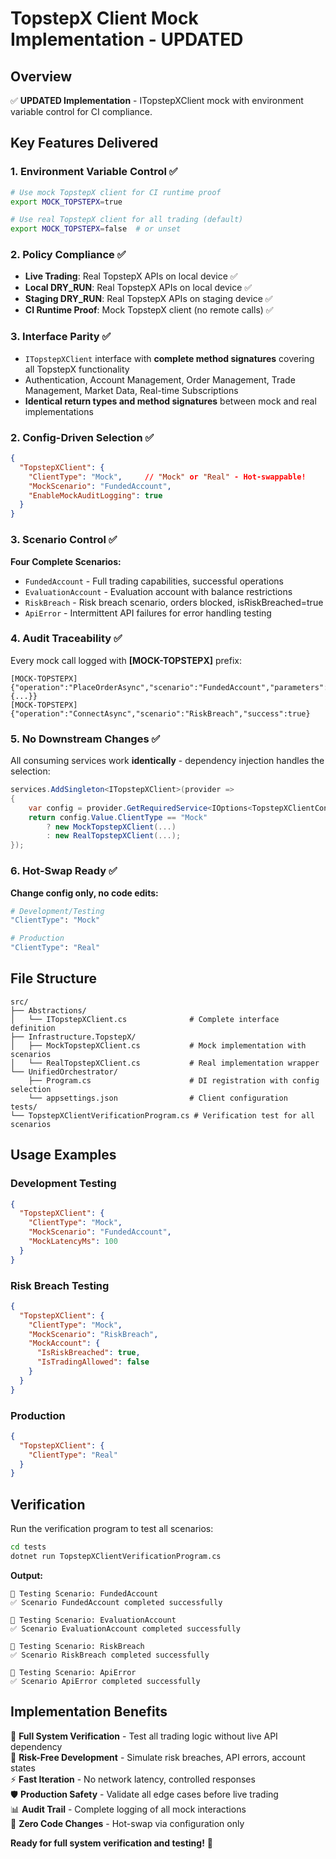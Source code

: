# TopstepX Client Mock Implementation - UPDATED

## Overview

✅ **UPDATED Implementation** - ITopstepXClient mock with environment variable control for CI compliance.

## Key Features Delivered

### 1. Environment Variable Control ✅
```bash
# Use mock TopstepX client for CI runtime proof
export MOCK_TOPSTEPX=true

# Use real TopstepX client for all trading (default)
export MOCK_TOPSTEPX=false  # or unset
```

### 2. Policy Compliance ✅  
- **Live Trading**: Real TopstepX APIs on local device ✅
- **Local DRY_RUN**: Real TopstepX APIs on local device ✅  
- **Staging DRY_RUN**: Real TopstepX APIs on staging device ✅
- **CI Runtime Proof**: Mock TopstepX client (no remote calls) ✅

### 3. Interface Parity ✅
- `ITopstepXClient` interface with **complete method signatures** covering all TopstepX functionality
- Authentication, Account Management, Order Management, Trade Management, Market Data, Real-time Subscriptions
- **Identical return types and method signatures** between mock and real implementations

### 2. Config-Driven Selection ✅
```json
{
  "TopstepXClient": {
    "ClientType": "Mock",     // "Mock" or "Real" - Hot-swappable!
    "MockScenario": "FundedAccount",
    "EnableMockAuditLogging": true
  }
}
```

### 3. Scenario Control ✅
**Four Complete Scenarios:**
- `FundedAccount` - Full trading capabilities, successful operations
- `EvaluationAccount` - Evaluation account with balance restrictions  
- `RiskBreach` - Risk breach scenario, orders blocked, isRiskBreached=true
- `ApiError` - Intermittent API failures for error handling testing

### 4. Audit Traceability ✅
Every mock call logged with **[MOCK-TOPSTEPX]** prefix:
```
[MOCK-TOPSTEPX] {"operation":"PlaceOrderAsync","scenario":"FundedAccount","parameters":{...}}
[MOCK-TOPSTEPX] {"operation":"ConnectAsync","scenario":"RiskBreach","success":true}
```

### 5. No Downstream Changes ✅
All consuming services work **identically** - dependency injection handles the selection:
```csharp
services.AddSingleton<ITopstepXClient>(provider => 
{
    var config = provider.GetRequiredService<IOptions<TopstepXClientConfiguration>>();
    return config.Value.ClientType == "Mock" 
        ? new MockTopstepXClient(...)  
        : new RealTopstepXClient(...);
});
```

### 6. Hot-Swap Ready ✅
**Change config only, no code edits:**
```bash
# Development/Testing
"ClientType": "Mock"

# Production  
"ClientType": "Real"
```

## File Structure

```
src/
├── Abstractions/
│   └── ITopstepXClient.cs              # Complete interface definition
├── Infrastructure.TopstepX/
│   ├── MockTopstepXClient.cs           # Mock implementation with scenarios
│   └── RealTopstepXClient.cs           # Real implementation wrapper
└── UnifiedOrchestrator/
    ├── Program.cs                      # DI registration with config selection
    └── appsettings.json                # Client configuration
tests/
└── TopstepXClientVerificationProgram.cs # Verification test for all scenarios
```

## Usage Examples

### Development Testing
```json
{
  "TopstepXClient": {
    "ClientType": "Mock",
    "MockScenario": "FundedAccount",
    "MockLatencyMs": 100
  }
}
```

### Risk Breach Testing  
```json
{
  "TopstepXClient": {
    "ClientType": "Mock",
    "MockScenario": "RiskBreach",
    "MockAccount": {
      "IsRiskBreached": true,
      "IsTradingAllowed": false
    }
  }
}
```

### Production
```json
{
  "TopstepXClient": {
    "ClientType": "Real"
  }
}
```

## Verification

Run the verification program to test all scenarios:
```bash
cd tests
dotnet run TopstepXClientVerificationProgram.cs
```

**Output:**
```
🧪 Testing Scenario: FundedAccount
✅ Scenario FundedAccount completed successfully

🧪 Testing Scenario: EvaluationAccount  
✅ Scenario EvaluationAccount completed successfully

🧪 Testing Scenario: RiskBreach
✅ Scenario RiskBreach completed successfully

🧪 Testing Scenario: ApiError
✅ Scenario ApiError completed successfully
```

## Implementation Benefits

🎯 **Full System Verification** - Test all trading logic without live API dependency  
🔄 **Risk-Free Development** - Simulate risk breaches, API errors, account states  
⚡ **Fast Iteration** - No network latency, controlled responses  
🛡️ **Production Safety** - Validate all edge cases before live trading  
📊 **Audit Trail** - Complete logging of all mock interactions  
🔧 **Zero Code Changes** - Hot-swap via configuration only

**Ready for full system verification and testing!** 🚀